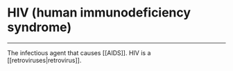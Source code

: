 # HIV (human immunodeficiency syndrome)
---
The infectious agent that causes [[AIDS]]. HIV is a [[retroviruses|retrovirus]].